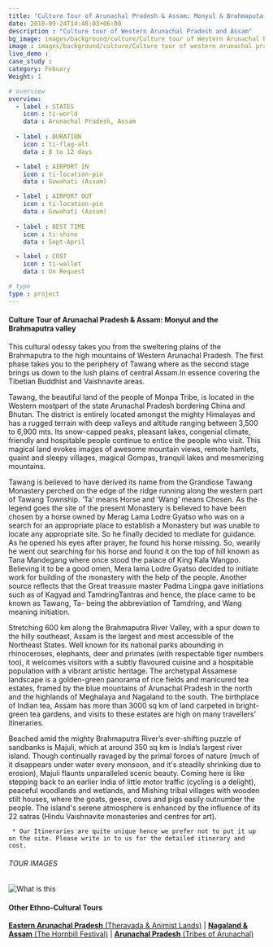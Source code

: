 ```yaml
---
title: "Culture Tour of Arunachal Pradesh & Assam: Monyul & Brahmaputa Valley "
date: 2018-09-24T14:48:03+06:00
description : "Culture tour of Western Arunachal Pradesh and Assam"
bg_image: images/background/culture/Culture tour of Western Arunachal Pradesh and Assam main.jpg
image : images/background/culture/Culture tour of western arunachal pradesh and assam.jpg
live_demo : 
case_study : 
category: Febuary
Weight: 1

# overview
overview:
  - label : STATES
    icon : ti-world
    data : Arunachal Pradesh, Assam
    
  - label : DURATION
    icon : ti-flag-alt
    data : 8 to 12 days

  - label : AIRPORT IN
    icon : ti-location-pin
    data : Guwahati (Assam)

  - label : AIRPORT OUT
    icon : ti-location-pin
    data : Guwahati (Assam)
    
  - label : BEST TIME
    icon : ti-shine
    data : Sept-April

  - label : COST
    icon : ti-wallet
    data : On Request

# type
type : project
---
```


#### Culture Tour of Arunachal Pradesh & Assam: Monyul and the Brahmaputra valley

This cultural odessy takes you from the sweltering plains of the Brahmaputra to the high mountains of Western Arunachal Pradesh. The first phase takes you to the periphery of Tawang where as the second stage brings us down to the lush plains of central Assam.In essence covering the Tibetian Buddhist and Vaishnavite areas.

Tawang, the beautiful land of the people of Monpa Tribe, is located in the Western mostpart of the state Arunachal Pradesh bordering China and Bhutan. The district is entirely located amongst the mighty Himalayas and has a rugged terrain with deep valleys and altitude ranging between 3,500 to 6,900 mts. Its snow-capped peaks, pleasant lakes, congenial climate, friendly and hospitable people continue to entice the people who visit. This magical land evokes images of awesome mountain views, remote hamlets, quaint and sleepy villages, magical Gompas, tranquil lakes and mesmerizing mountains.

Tawang is believed to have derived its name from the Grandiose Tawang Monastery perched on the edge of the ridge running along the western part of Tawang Township. ‘Ta’ means Horse and ‘Wang’ means Chosen. As the legend goes the site of the present Monastery is believed to have been chosen by a horse owned by Merag Lama Lodre Gyatso who was on a search for an appropriate place to establish a Monastery but was unable to locate any appropriate site. So he finally decided to mediate for guidance. As he opened his eyes after prayer, he found his horse missing. So, wearily he went out searching for his horse and found it on the top of hill known as Tana Mandegang where once stood the palace of King Kala Wangpo. Believing it to be a good omen, Mera lama Lodre Gyatso decided to initiate work for building of the monastery with the help of the people. Another source reflects that the Great treasure master Padma Lingpa gave initiations such as of Kagyad and TamdringTantras and hence, the place came to be known as Tawang, Ta- being the abbreviation of Tamdring, and Wang meaning initiation.

Stretching 600 km along the Brahmaputra River Valley, with a spur down to the hilly southeast, Assam is the largest and most accessible of the Northeast States. Well known for its national parks abounding in rhinoceroses, elephants, deer and primates (with respectable tiger numbers too), it welcomes visitors with a subtly flavoured cuisine and a hospitable population with a vibrant artistic heritage. The archetypal Assamese landscape is a golden-green panorama of rice fields and manicured tea estates, framed by the blue mountains of Arunachal Pradesh in the north and the highlands of Meghalaya and Nagaland to the south. The birthplace of Indian tea, Assam has more than 3000 sq km of land carpeted in bright-green tea gardens, and visits to these estates are high on many travellers' itineraries.

Beached amid the mighty Brahmaputra River’s ever-shifting puzzle of sandbanks is Majuli, which at around 350 sq km is India’s largest river island. Though continually ravaged by the primal forces of nature (much of it disappears under water every monsoon, and it's steadily shrinking due to erosion), Majuli flaunts unparalleled scenic beauty. Coming here is like stepping back to an earlier India of little motor traffic (cycling is a delight), peaceful woodlands and wetlands, and Mishing tribal villages with wooden stilt houses, where the goats, geese, cows and pigs easily outnumber the people. The island's serene atmosphere is enhanced by the influence of its 22 satras (Hindu Vaishnavite monasteries and centres for art).


``` * Our Itineraries are quite unique hence we prefer not to put it up on the site. Please write in to us for the detailed itinerary and cost.```

###### TOUR IMAGES

![What is this](/images/background/culture/westernarunachalculturegallery.jpg)





#### Other Ethno-Cultural Tours

[**Eastern Arunachal Pradesh** (Theravada & Animist Lands)](/culture/culture-tour-eastern-arunachal-pradesh/) 
| [**Nagaland & Assam** (The Hornbill Festival)](/culture/culture-tour-of-nagaland-hornbill-festival/) | 
[**Arunachal Pradesh** (Tribes of Arunachal)](/culture/culture-tour-arunachal-pradesh/) 